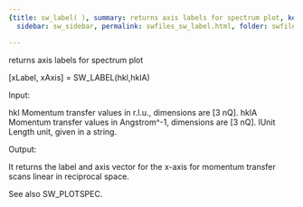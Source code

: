 ```yaml
---
{title: sw_label( ), summary: returns axis labels for spectrum plot, keywords: sample,
  sidebar: sw_sidebar, permalink: swfiles_sw_label.html, folder: swfiles, mathjax: 'true'}

---
```

returns axis labels for spectrum plot
 
[xLabel, xAxis] = SW_LABEL(hkl,hklA) 
 
Input:
 
hkl       Momentum transfer values in r.l.u., dimensions are [3 nQ].
hklA      Momentum transfer values in Angstrom^-1, dimensions are [3 nQ].
lUnit     Length unit, given in a string.
 
Output:
 
It returns the label and axis vector for the x-axis for momentum transfer
scans linear in reciprocal space.
 
See also SW_PLOTSPEC.
 
